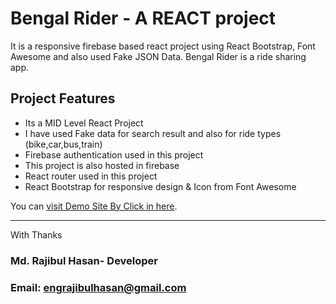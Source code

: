 # Bengal Rider - A REACT project
It is a responsive firebase based react project using React Bootstrap, Font Awesome and also used Fake JSON Data.
Bengal Rider is a ride sharing app.


## Project Features
- Its a MID Level React Project
- I have used Fake data for search result and also for ride types (bike,car,bus,train)
- Firebase authentication used in this project
- This project is also hosted in firebase
- React router used in this project
- React Bootstrap for responsive design & Icon from Font Awesome


You can   [visit Demo Site By Click in here](https://bengal-rider.web.app/).

------------
With Thanks 
### Md. Rajibul Hasan- Developer
### Email: engrajibulhasan@gmail.com

